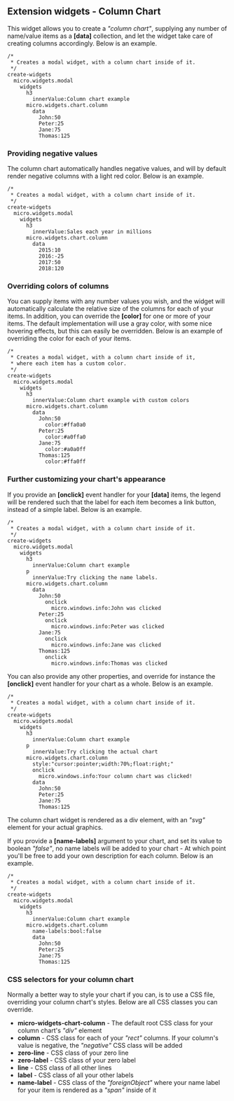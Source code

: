 ## Extension widgets - Column Chart

This widget allows you to create a _"column chart"_, supplying any number of name/value items as a **[data]**
collection, and let the widget take care of creating columns accordingly. Below is an example.

```hyperlambda-snippet
/*
 * Creates a modal widget, with a column chart inside of it.
 */
create-widgets
  micro.widgets.modal
    widgets
      h3
        innerValue:Column chart example
      micro.widgets.chart.column
        data
          John:50
          Peter:25
          Jane:75
          Thomas:125
```

### Providing negative values

The column chart automatically handles negative values, and will by default render negative columns with a
light red color. Below is an example.

```hyperlambda-snippet
/*
 * Creates a modal widget, with a column chart inside of it.
 */
create-widgets
  micro.widgets.modal
    widgets
      h3
        innerValue:Sales each year in millions
      micro.widgets.chart.column
        data
          2015:10
          2016:-25
          2017:50
          2018:120
```

### Overriding colors of columns

You can supply items with any number values you wish, and the widget will automatically calculate
the relative size of the columns for each of your items. In addition, you can override the **[color]** for one
or more of your items. The default implementation will use a gray color, with some nice hovering effects, but
this can easily be overridden. Below is an example of overriding the color for each of your items.


```hyperlambda-snippet
/*
 * Creates a modal widget, with a column chart inside of it,
 * where each item has a custom color.
 */
create-widgets
  micro.widgets.modal
    widgets
      h3
        innerValue:Column chart example with custom colors
      micro.widgets.chart.column
        data
          John:50
            color:#ffa0a0
          Peter:25
            color:#a0ffa0
          Jane:75
            color:#a0a0ff
          Thomas:125
            color:#ffa0ff
```

### Further customizing your chart's appearance

If you provide an **[onclick]** event handler for your **[data]** items, the legend will be rendered
such that the label for each item becomes a link button, instead of a simple label. Below is an example.

```hyperlambda-snippet
/*
 * Creates a modal widget, with a column chart inside of it.
 */
create-widgets
  micro.widgets.modal
    widgets
      h3
        innerValue:Column chart example
      p
        innerValue:Try clicking the name labels.
      micro.widgets.chart.column
        data
          John:50
            onclick
              micro.windows.info:John was clicked
          Peter:25
            onclick
              micro.windows.info:Peter was clicked
          Jane:75
            onclick
              micro.windows.info:Jane was clicked
          Thomas:125
            onclick
              micro.windows.info:Thomas was clicked
```

You can also provide any other properties, and override for instance the **[onclick]** event handler for
your chart as a whole. Below is an example.

```hyperlambda-snippet
/*
 * Creates a modal widget, with a column chart inside of it.
 */
create-widgets
  micro.widgets.modal
    widgets
      h3
        innerValue:Column chart example
      p
        innerValue:Try clicking the actual chart
      micro.widgets.chart.column
        style:"cursor:pointer;width:70%;float:right;"
        onclick
          micro.windows.info:Your column chart was clicked!
        data
          John:50
          Peter:25
          Jane:75
          Thomas:125
```

The column chart widget is rendered as a div element, with an _"svg"_ element for your actual graphics.

If you provide a **[name-labels]** argument to your chart, and set its value to boolean _"false"_, no name labels
will be added to your chart - At which point you'll be free to add your own description for each column. Below is
an example.

```hyperlambda-snippet
/*
 * Creates a modal widget, with a column chart inside of it.
 */
create-widgets
  micro.widgets.modal
    widgets
      h3
        innerValue:Column chart example
      micro.widgets.chart.column
        name-labels:bool:false
        data
          John:50
          Peter:25
          Jane:75
          Thomas:125
```

### CSS selectors for your column chart

Normally a better way to style your chart if you can, is to use a CSS file, overriding your column chart's
styles. Below are all CSS classes you can override.

* __micro-widgets-chart-column__ - The default root CSS class for your column chart's _"div"_ element
* __column__ - CSS class for each of your _"rect"_ columns. If your column's value is negative, the _"negative"_ CSS class will be added
* __zero-line__ - CSS class of your zero line
* __zero-label__ - CSS class of your zero label
* __line__ - CSS class of all other lines
* __label__ - CSS class of all your other labels
* __name-label__ - CSS class of the _"foreignObject"_ where your name label for your item is rendered as a _"span"_ inside of it
